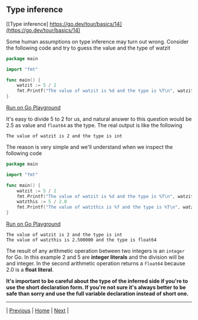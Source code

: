## Type inference

[[Type inference] https://go.dev/tour/basics/14](https://go.dev/tour/basics/14)

Some human assumptions on type inference may turn out wrong. Consider the following code and try to guess the value and the type of watzit
```go
package main

import "fmt"

func main() {
	watzit := 5 / 2
	fmt.Printf("The value of watzit is %d and the type is %T\n", watzit, watzit)
}
```
[Run on Go Playground](https://go.dev/play/p/6ROXGG5Y1lT)

It's easy to divide 5 to 2 for us, and natural answer to this question would be 2.5 as value and `float64` as the type. The real output is like the following
```
The value of watzit is 2 and the type is int
```
The reason is very simple and we'll understand when we inspect the following code
```go
package main

import "fmt"

func main() {
	watzit := 5 / 2
	fmt.Printf("The value of watzit is %d and the type is %T\n", watzit, watzit)
	watzthis := 5 / 2.0
	fmt.Printf("The value of watzthis is %f and the type is %T\n", watzthis, watzthis)
}
```
[Run on Go Playground](https://go.dev/play/p/6tDdQYi-cL6)
```
The value of watzit is 2 and the type is int
The value of watzthis is 2.500000 and the type is float64
```
The result of any arithmetic operation between two integers is an `integer` for Go. In this example 2 and 5 are **integer literals** and the division will be and integer. In the second arithmetic operation returns a `float64` because 2.0 is a **float literal**. 

**It's important to be careful about the type of the inferred side if you're to use the short declaration form. If you're not sure it's always better to be safe than sorry and use the full variable declaration instead of short one.**

---

| [Previous](13.md) | [Home](../index.md) | [Next](15-16.md) |